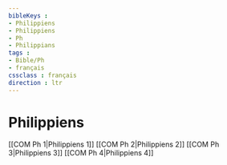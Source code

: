```yaml
---
bibleKeys : 
- Philippiens
- Philippiens
- Ph
- Philippians
tags : 
- Bible/Ph
- français
cssclass : français
direction : ltr
---
```


# Philippiens

[[COM Ph 1|Philippiens 1]]
[[COM Ph 2|Philippiens 2]]
[[COM Ph 3|Philippiens 3]]
[[COM Ph 4|Philippiens 4]]
